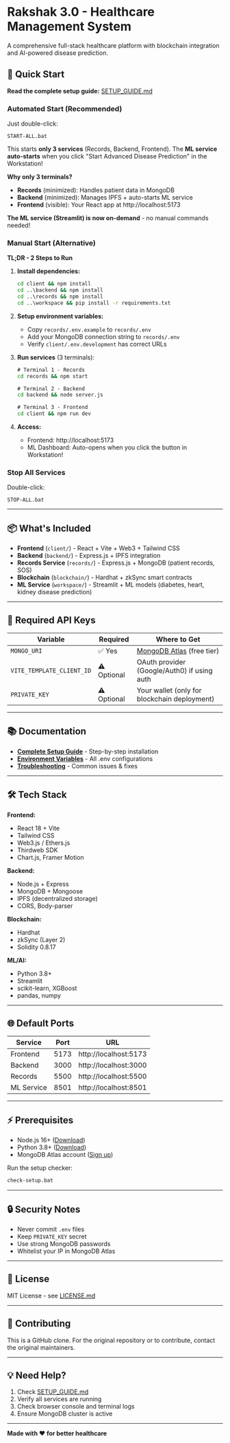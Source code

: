 # Rakshak 3.0 - Healthcare Management System

A comprehensive full-stack healthcare platform with blockchain integration and AI-powered disease prediction.

## 🚀 Quick Start

**Read the complete setup guide:** [SETUP_GUIDE.md](./SETUP_GUIDE.md)

### Automated Start (Recommended)

Just double-click:

```
START-ALL.bat
```

This starts **only 3 services** (Records, Backend, Frontend). The **ML service auto-starts** when you click "Start Advanced Disease Prediction" in the Workstation!

**Why only 3 terminals?**

- **Records** (minimized): Handles patient data in MongoDB
- **Backend** (minimized): Manages IPFS + auto-starts ML service
- **Frontend** (visible): Your React app at http://localhost:5173

**The ML service (Streamlit) is now on-demand** - no manual commands needed!

### Manual Start (Alternative)

**TL;DR - 2 Steps to Run**

1. **Install dependencies:**

   ```cmd
   cd client && npm install
   cd ..\backend && npm install
   cd ..\records && npm install
   cd ..\workspace && pip install -r requirements.txt
   ```

2. **Setup environment variables:**

   - Copy `records/.env.example` to `records/.env`
   - Add your MongoDB connection string to `records/.env`
   - Verify `client/.env.development` has correct URLs

3. **Run services** (3 terminals):

   ```cmd
   # Terminal 1 - Records
   cd records && npm start

   # Terminal 2 - Backend
   cd backend && node server.js

   # Terminal 3 - Frontend
   cd client && npm run dev
   ```

4. **Access:**
   - Frontend: http://localhost:5173
   - ML Dashboard: Auto-opens when you click the button in Workstation!

### Stop All Services

Double-click:

```
STOP-ALL.bat
```

---

## 📦 What's Included

- **Frontend** (`client/`) - React + Vite + Web3 + Tailwind CSS
- **Backend** (`backend/`) - Express.js + IPFS integration
- **Records Service** (`records/`) - Express.js + MongoDB (patient records, SOS)
- **Blockchain** (`blockchain/`) - Hardhat + zkSync smart contracts
- **ML Service** (`workspace/`) - Streamlit + ML models (diabetes, heart, kidney disease prediction)

---

## 🔑 Required API Keys

| Variable                  | Required    | Where to Get                                                     |
| ------------------------- | ----------- | ---------------------------------------------------------------- |
| `MONGO_URI`               | ✅ Yes      | [MongoDB Atlas](https://www.mongodb.com/cloud/atlas) (free tier) |
| `VITE_TEMPLATE_CLIENT_ID` | ⚠️ Optional | OAuth provider (Google/Auth0) if using auth                      |
| `PRIVATE_KEY`             | ⚠️ Optional | Your wallet (only for blockchain deployment)                     |

---

## 📚 Documentation

- **[Complete Setup Guide](./SETUP_GUIDE.md)** - Step-by-step installation
- **[Environment Variables](./SETUP_GUIDE.md#environment-variables-reference)** - All .env configurations
- **[Troubleshooting](./SETUP_GUIDE.md#troubleshooting)** - Common issues & fixes

---

## 🛠️ Tech Stack

**Frontend:**

- React 18 + Vite
- Tailwind CSS
- Web3.js / Ethers.js
- Thirdweb SDK
- Chart.js, Framer Motion

**Backend:**

- Node.js + Express
- MongoDB + Mongoose
- IPFS (decentralized storage)
- CORS, Body-parser

**Blockchain:**

- Hardhat
- zkSync (Layer 2)
- Solidity 0.8.17

**ML/AI:**

- Python 3.8+
- Streamlit
- scikit-learn, XGBoost
- pandas, numpy

---

## 🌐 Default Ports

| Service    | Port | URL                   |
| ---------- | ---- | --------------------- |
| Frontend   | 5173 | http://localhost:5173 |
| Backend    | 3000 | http://localhost:3000 |
| Records    | 5500 | http://localhost:5500 |
| ML Service | 8501 | http://localhost:8501 |

---

## ⚡ Prerequisites

- Node.js 16+ ([Download](https://nodejs.org/))
- Python 3.8+ ([Download](https://www.python.org/))
- MongoDB Atlas account ([Sign up](https://www.mongodb.com/cloud/atlas))

Run the setup checker:

```cmd
check-setup.bat
```

---

## 🔒 Security Notes

- Never commit `.env` files
- Keep `PRIVATE_KEY` secret
- Use strong MongoDB passwords
- Whitelist your IP in MongoDB Atlas

---

## 📄 License

MIT License - see [LICENSE.md](./client/LICENSE.md)

---

## 🤝 Contributing

This is a GitHub clone. For the original repository or to contribute, contact the original maintainers.

---

## 💡 Need Help?

1. Check [SETUP_GUIDE.md](./SETUP_GUIDE.md)
2. Verify all services are running
3. Check browser console and terminal logs
4. Ensure MongoDB cluster is active

---

**Made with ❤️ for better healthcare**
